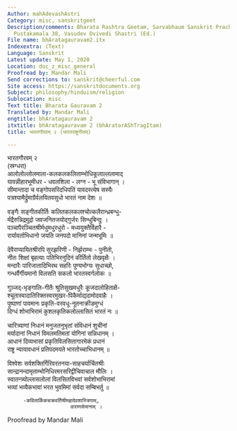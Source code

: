 ```yaml
---
Author: mahAdevashAstri
Category: misc, sanskritgeet
Description/comments: Bharata Rashtra Geetam, Sarvabhaum Sanskrit Prachar Karyalay
  Pustakamala 38, Vasudev Dvivedi Shastri (Ed.)
File name: bhAratagauravam2.itx
Indexextra: (Text)
Language: Sanskrit
Latest update: May 1, 2020
Location: doc_z_misc_general
Proofread by: Mandar Mali
Send corrections to: sanskrit@cheerful.com
Site access: https://sanskritdocuments.org
Subject: philosophy/hinduism/religion
Sublocation: misc
Text title: Bharata Gauravam 2
Translated by: Mandar Mali
engtitle: bhAratagauravam 2
itxtitle: bhAratagauravam 2 (bhAratarAShTragItam)
title: भारतगौरवम् २ (भारतराष्ट्रगीतम्)

---
```

  
 भारतगौरवम् २   
(स्रग्धरा)  
आलोलोल्लोलमाला-कलकलकलिताम्भोधिकूलाल्ललामाद्  
     यावन्नीहारभूमीधर - धवलशिला - लग्न - भू संविभागान् ।  
सीमान्तादा च वङ्गोपसरिदधिपतिं यावदस्त्येष सस्यैः  
     पत्रश्यामैर्द्रुमाग्रैर्वलयितवसुधो भारतं नाम देशः ॥  
  
वङ्गैः सङ्गीतकीर्तिः कलितकलकलश्चोत्कलैरान्ध्रबन्धु-  
     र्मद्रैरुन्निद्रमुद्रो जवजनितजयोद्गुर्जरः सिन्धुबिन्दुः ।  
पञ्चापैरञ्चितश्रीर्मधुमधुरधुरो - मध्ययुक्तैर्विहारै -  
     रार्यावर्ताभिधानो जयति जनपदो मानिनां जन्मभूमिः ॥  
  
देवैराप्यायितश्रीरपि सुरझरिणी - निर्झराम्भः - पुनीतो,  
     नीतः शिक्षां बृहत्याः पतिभिरनुदिनं कीर्तितो लेखवृक्षैः ।  
मन्दारैः पारिजातादिभिरथ सहरिः पुण्यभोग्यः सुधाच्छो,  
     गन्धर्वैर्गीयमानो विलसति सकलो भारतस्वर्गलोकः ॥  
  
गुञ्जद्-भृङ्गालि-गीतैः श्रुतिसुखमधुरैः कूजदालोहिताक्षै-  
     श्चूतास्वादातिरिक्तस्वरमुखर-पिकैर्माद्यदामोदवाहैः ।  
पुष्पाणां पावमानः प्रकृति-वरवधू-नूतनाक्रीडमुग्धं  
     दिग्धं शोभाभिरामं कुशलकृतिकलोल्लासितं भारतं नः ॥  
  
चारित्र्याणां निधानं मनुजतनुभृतां संविधानं शुचीनां  
     मर्यादानां निधानं विमलमतिमतां योगिनां सन्निधानम् ।  
आधानं दिव्यभासां प्रकृतिविलसितागारमेकं प्रधानं  
     राष्ट्र न्यायावधानं प्रतिपदमयते भारतोच्चाभिधानम् ॥  
  
विश्वेशः सर्वशक्तिर्गिरिवरतनया-साहचर्यार्चितश्रीः  
     सान्द्रानन्दामृताम्भोनिधिरमरसरिद्वीचिवाचाल मौलिः ।  
स्वातन्त्र्योल्लासलोलां विलसितविभवां सर्वशोभाभिरामां  
     भव्यां भव्यैकभावां भरत भुवमिमां सर्वदा सम्बिभर्तु ॥  
  
         -कवितार्किकचक्रवर्तिश्रीमहादेवशास्त्रिणाम्,  
                        वाराणसेयानाम् ।  
  
  
Proofread by Mandar Mali   
  

